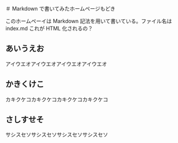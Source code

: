 
＃ Markdown で書いてみたホームページもどき

このホームペーイは Markdown 記法を用いて書いている。ファイル名は index.md
これが HTML 化されるの？



## あいうえお

アイウエオアイウエオアイウエオアイウエオ


## かきくけこ

カキクケコカキクケコカキクケコカキクケコ


## さしすせそ


サシスセソサシスセソサシスセソサシスセソ


